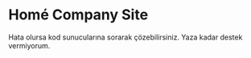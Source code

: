 # Homé Company Site

Hata olursa kod sunucularına sorarak çözebilirsiniz. Yaza kadar destek vermiyorum.
